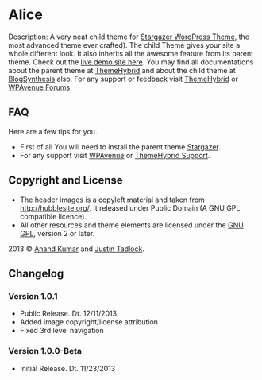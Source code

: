 # Alice

Description: A very neat child theme for [Stargazer WordPress Theme](http://themehybrid.com/themes/stargazer), the most advanced theme ever crafted). The child Theme gives your site a whole different look. It also inherits all the awesome feature from its parent theme. Check out the [live demo site here](http://bit.ly/alice-demo). You may find all documentations about the parent theme at [ThemeHybrid](http://themehybrid.com/) and about the child theme at [BlogSynthesis](http://www.blogsynthesis.com/themes/alice/) also. For any support or feedback visit [ThemeHybrid](http://themehybrid.com/themes/alice) or [WPAvenue Forums](http://www.wpavenue.com/help/).

## FAQ

Here are a few tips for you.
* First of all You will need to install the parent theme [Stargazer](http://themehybrid.com/themes/stargazer).
* For any support visit [WPAvenue](http://www.wpavenue.com) or [ThemeHybrid Support](http://themehybrid.com/support).

## Copyright and License
* The header images is a copyleft material and taken from http://hubblesite.org/. It released under Public Domain (A GNU GPL compatible licence).
* All other resources and theme elements are licensed under the [GNU GPL](http://www.gnu.org/licenses/old-licenses/gpl-2.0.html), version 2 or later.

2013 &copy; [Anand Kumar](http://www.blogsynthesis.com) and [Justin Tadlock](http://justintadlock.com).

## Changelog

### Version 1.0.1

* Public Release. Dt. 12/11/2013
* Added image copyright/license attribution
* Fixed 3rd level navigation

### Version 1.0.0-Beta

* Initial Release. Dt. 11/23/2013
